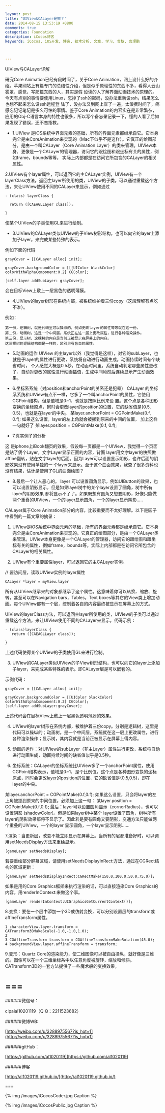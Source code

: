 ```yaml
---

layout: post
title: "UIView&CALayer是撒？"
date: 2014-08-15 13:53:19 +0800
comments: true
categories: Foundation
description: iCocos博客
keywords: iCocos, iOS开发, 博客, 技术分析, 文章, 学习, 曹黎, 曹理鹏



--- 
```


UIView与CALayer详解

研究Core Animation已经有段时间了，关于Core Animation，网上没什么好的介绍。苹果网站上有篇专门的总结性介绍，但是似乎原理性的东西不多，看得人云山雾罩，感觉，写那篇东西的人，其实是假 设读的人了解界面动画技术的原理的。今天有点别的事情要使用Linux，忘掉了ssh的密码，没办法重新设ssh，结果怎么也想不起来怎么设ssh远程登 陆了，没办法又到网上查了一遍，太浪费时间了，痛感忘记记笔记是多么可怕的事情。鉴于Core Animation的内容实在是非常繁杂，应用的Obj-C语言本身的特性也很多，所以写个备忘录记录一下，懂的人看了后如果发现了错误，还不吝指教。



<!--more-->




* 1.UIView 是iOS系统中界面元素的基础，所有的界面元素都继承自它。它本身完全是由CoreAnimation来实现的（Mac下似乎不是这样）。它真正的绘图部 分，是由一个叫CALayer（Core Animation Layer）的类来管理。UIView本身，更像是一个CALayer的管理器，访问它的跟绘图和跟坐标有关的属性，例如frame，bounds等等， 实际上内部都是在访问它所包含的CALayer的相关属性。

2.UIView有个layer属性，可以返回它的主CALayer实例，UIView有一个layerClass方法，返回主layer所使用的类，UIView的子类，可以通过重载这个方法，来让UIView使用不同的CALayer来显示，例如通过
 
	- (class) layerClass {
	 
	  return ([CAEAGLLayer class]);
	 
	}
	 

 

使某个UIView的子类使用GL来进行绘制。

* 3.UIView的CALayer类似UIView的子View树形结构，也可以向它的layer上添加子layer，来完成某些特殊的表示。

例如下面的代码


	grayCover = [[CALayer alloc] init];

	grayCover.backgroundColor = [[[UIColor blackColor] colorWithAlphaComponent:0.2] CGColor];
	
	[self.layer addSubLayer: grayCover];
 

 

会在目标View上敷上一层黑色的透明薄膜。

* 4.UIView的layer树形在系统内部，被系统维护着三份copy（这段理解有点吃不准）。

例如：

	第一份，逻辑树，就是代码里可以操纵的，例如更改layer的属性等等就在这一份。
	第二份，动画树，这是一个中间层，系统正在这一层上更改属性，进行各种渲染操作。
	第三份，显示树，这棵树的内容是当前正被显示在屏幕上的内容。
	这三棵树的逻辑结构都是一样的，区别只有各自的属性。

* 5.动画的运作
UIView 的主layer以外（我觉得是这样），对它的subLayer，也就是子layer的属性进行更改，系统将自动进行动画生成，动画持续时间有个缺省时间， 个人感觉大概是0.5秒。在动画时间里，系统自动判定哪些属性更改了，自动对更改的属性进行动画插值，生成中间帧然后连续显示产生动画效果。

* 6.坐标系系统（对position和anchorPoint的关系还是犯晕）
CALayer 的坐标系系统和UIView有点不一样，它多了一个叫anchorPoint的属性，它使用CGPoint结构，但是值域是0~1，也就是按照比例来设 置。这个点是各种图形变换的坐标原点，同时会更改layer的position的位置，它的缺省值是{0.5, 0.5}，也就是在layer的中央。
某layer.anchorPoint = CGPointMake(0.f, 0.f);
如果这么设置，layer的左上角就会被挪到原来的中间的位置，
加上这样一句就好了
某layer.position = CGPointMake(0.f, 0.f);

* 7.真实例子的分析


这 是iphone上iBook翻页的效果，假设每一页都是一个UIView，我觉得一个页面是贴了俩个Layer，文字Layer显示正面的内容，背面 layer用文字layer的快照做affine翻转，贴在文字layer的后面。因为Layer可以设置显示阴影，也许后面的阴影效果没有使用单独的一 个layer来显示。至于这个曲面效果，我查了很多资料也没有结果，估计是使用了GL的曲面绘图？

* 8.最后一个让人恶心的。
layer 可以设置圆角显示，例如UIButton的效果，也可以设置阴影显示，但是如果layer树中的某个layer设置了圆角，树中所有layer的阴影效果 都将显示不了了。如果既想有圆角又想要阴影，好像只能做两个重叠的UIView，一个的layer显示圆角，一个的layer显示阴影.....





CALayer属于Core Animation部分的内容，比较重要而不太好理解。以下是园子中看到的一篇文章的摘录：

1. UIView是iOS系统中界面元素的基础，所有的界面元素都是继承自它。它本身完全是由CoreAnimation来实现的。它真正的绘图部分，是由一个CALayer类来管理。UIView本身更像是一个CALayer的管理器，访问它的跟绘图和跟坐标有关的属性，例如frame，bounds等，实际上内部都是在访问它所包含的CALayer的相关属性。

2. UIView有个重要属性layer，可以返回它的主CALayer实例。


// 要访问层，读取UIView实例的layer属性

	CALayer *layer = myView.layer

所有从UIView继承来的对象都继承了这个属性。这意味着你可以转换、缩放、旋转，甚至可以在Navigation bars，Tables，Text boxes等其它的View类上增加动画。每个UIView都有一个层，控制着各自的内容最终被显示在屏幕上的方式。

UIView的layerClass方法，可以返回主layer所使用的类，UIView的子类可以通过重载这个方法，来让UIView使用不同的CALayer来显示。代码示例：
	 
	- (class)layerClass {
	   return ([CAEAGLLayer class]);
	 
	}
 

上述代码使得某个UIView的子类使用GL来进行绘制。


3. UIView的CALayer类似UIView的子View树形结构，也可以向它的layer上添加子layer，来完成某些特殊的表示。即CALayer层是可以嵌套的。

示例代码：

	grayCover = [[CALayer alloc] init];
	
	grayCover.backgroundColor = [[UIColor blackColor] colorWithAlphaComponent:0.2] CGColor];
	[self.layer addSubLayer:grayCover];
 

上述代码会在目标View上敷上一层黑色透明薄膜的效果。

4. UIView的layer树形在系统内部，被维护着三份copy。分别是逻辑树，这里是代码可以操纵的；动画树，是一个中间层，系统就在这一层上更改属性，进行各种渲染操作；显示树，其内容就是当前正被显示在屏幕上得内容。

5. 动画的运作：对UIView的subLayer（非主Layer）属性进行更改，系统将自动进行动画生成，动画持续时间的缺省值似乎是0.5秒。

6. 坐标系统：CALayer的坐标系统比UIView多了一个anchorPoint属性，使用CGPoint结构表示，值域是0~1，是个比例值。这个点是各种图形变换的坐标原点，同时会更改layer的position的位置，它的缺省值是{0.5,0.5}，即在layer的中央。

某layer.anchorPoint = CGPointMake(0.f,0.f);
如果这么设置，只会将layer的左上角被挪到原来的中间位置，必须加上这一句：
某layer.position = CGPointMake(0.f,0.f);
最后：layer可以设置圆角显示（cornerRadius），也可以设置阴影 (shadowColor)。但是如果layer树中某个 layer设置了圆角，树种所有layer的阴影效果都将不显示了。因此若是要有圆角又要阴影，变通方法只能做两个重叠的UIView，一个的layer 显示圆角，一个layer显示阴影......

7.渲染：当更新层，改变不能立即显示在屏幕上。当所有的层都准备好时，可以调用setNeedsDisplay方法来重绘显示。


	[gameLayer setNeedsDisplay];
若要重绘部分屏幕区域，请使用setNeedsDisplayInRect:方法，通过在CGRect结构的区域更新：

	[gameLayer setNeedsDisplayInRect:CGRectMake(150.0,100.0,50.0,75.0)];
如果是用的Core Graphics框架来执行渲染的话，可以直接渲染Core Graphics的内容。用renderInContext:来做这个事。

	[gameLayer renderInContext:UIGraphicsGetCurrentContext()];
8.变换：要在一个层中添加一个3D或仿射变换，可以分别设置层的transform或affineTransform属性。


	1 characterView.layer.transform = CATransform3DMakeScale(-1.0,-1.0,1.0);
	2 
	3 CGAffineTransform transform = CGAffineTransformMakeRotation(45.0);
	4 backgroundView.layer.affineTransform = transform;
 

9.变形：Quartz Core的渲染能力，使二维图像可以被自由操纵，就好像是三维的。图像可以在一个三维坐标系中以任意角度被旋转，缩放和倾斜。CATransform3D的一套方法提供了一些魔术般的变换效果。




===
===


######微信号：
	
clpaial10201119（Q Q：2211523682）
    
######微博WB:

[http://weibo.com/u/3288975567?is_hot=1](http://weibo.com/u/3288975567?is_hot=1)

######gitHub：


[https://github.com/al1020119](https://github.com/al1020119)
	
######博客

[http://al1020119.github.io/](http://al1020119.github.io/)

===

{% img /images/iCocosCoder.jpg Caption %}  

{% img /images/iCocosPublic.jpg Caption %}  